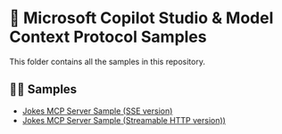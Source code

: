 # 🤖 Microsoft Copilot Studio & Model Context Protocol Samples

This folder contains all the samples in this repository.

## 👨‍💻 Samples

- [Jokes MCP Server Sample (SSE version)](./jokesmcp-sse-typescript/)
- [Jokes MCP Server Sample (Streamable HTTP version))](./jokesmcp-streamable-http-typescript/)
